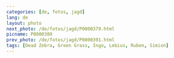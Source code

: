 ```yaml
---
categories: [de, fotos, jagd]
lang: de
layout: photo
next_photo: /de/fotos/jagd/P0000379.html
picname: P0000389
prev_photo: /de/fotos/jagd/P0000391.html
tags: [Dead Zebra, Green Grass, Ingo, Lebius, Ruben, Simion]
---
```

